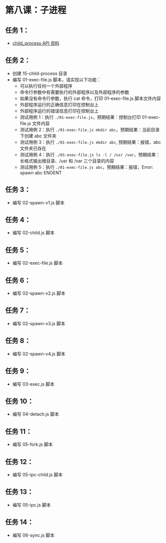 # 第八课：子进程

## 任务 1：

- [child_process API 资料](http://nodejs.cn/api/child_process.html)  

## 任务 2：

- 创建 15-child-process 目录  
- 编写 01-exec-file.js 脚本，请实现以下功能：  
  - 可以执行任何一个外部程序  
  - 命令行参数中有需要执行的外部程序以及外部程序的参数  
  - 如果没有命令行参数，执行 cat 命令，打印 01-exec-file.js 脚本文件内容  
  - 外部程序运行的正确信息打印在控制台上  
  - 外部程序运行的错误信息打印在控制台上  
  - 测试用例 1：执行 `./01-exec-file.js`，预期结果：控制台打印 01-exec-file.js 文件内容  
  - 测试用例 2：执行 `./01-exec-file.js mkdir abc`，预期结果：当前目录下创建 abc 文件夹  
  - 测试用例 3：执行 `./01-exec-file.js mkdir abc`, 预期结果：报错，abc 文件夹已存在  
  - 测试用例 4：执行 `./01-exec-file.js ls -l / /usr /var`，预期结果：长格式输出根目录、/usr 和 /var 三个目录的内容  
  - 测试用例 5：执行 `./01-exec-file.js abc`，预期结果：报错，Error: spawn abc ENOENT  

## 任务 3：

- 编写 02-spawn-v1.js 脚本  

## 任务 4：

- 编写 02-child.js 脚本  

## 任务 5：

- 编写 02-exec-file.js 脚本  

## 任务 6：

- 编写 02-spawn-v2.js 脚本  

## 任务 7：

- 编写 02-spawn-v3.js 脚本  

## 任务 8：

- 编写 02-spawn-v4.js 脚本  

## 任务 9：

- 编写 03-exec.js 脚本  

## 任务 10：

- 编写 04-detach.js 脚本  

## 任务 11：

- 编写 05-fork.js 脚本  

## 任务 12：

- 编写 05-ipc-child.js 脚本  

## 任务 13：

- 编写 05-ipc.js 脚本  

## 任务 14：

- 编写 06-sync.js 脚本  
